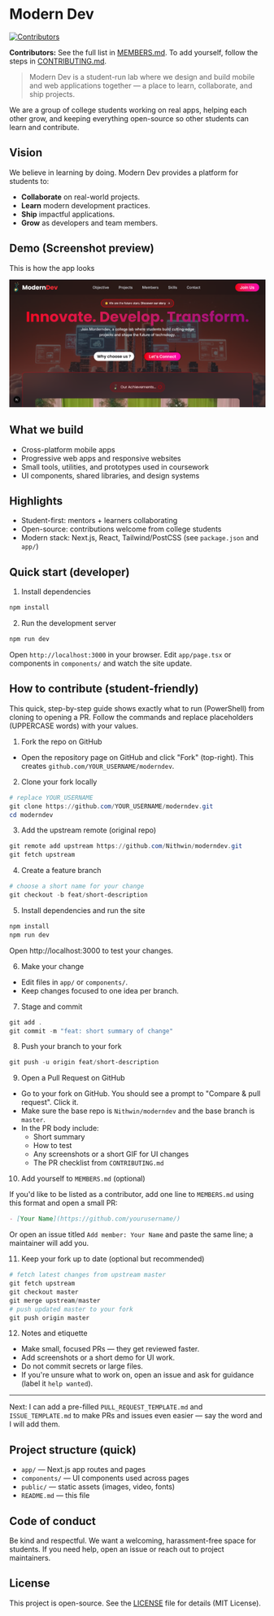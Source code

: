 # Modern Dev

[![Contributors](https://img.shields.io/github/contributors/Nithwin/moderndev?style=flat-square)](https://github.com/Nithwin/moderndev/graphs/contributors)

**Contributors:** See the full list in [MEMBERS.md](./MEMBERS.md). To add yourself, follow the steps in [CONTRIBUTING.md](./CONTRIBUTING.md).

> Modern Dev is a student-run lab where we design and build mobile and web applications together — a place to learn, collaborate, and ship projects.

We are a group of college students working on real apps, helping each other grow, and keeping everything open-source so other students can learn and contribute.
## Vision

We believe in learning by doing. Modern Dev provides a platform for students to:

- **Collaborate** on real-world projects.
- **Learn** modern development practices.
- **Ship** impactful applications.
- **Grow** as developers and team members.
## Demo (Screenshot preview)

This is how the app looks

![Modern Dev demo](image.png)

## What we build

- Cross-platform mobile apps
- Progressive web apps and responsive websites
- Small tools, utilities, and prototypes used in coursework
- UI components, shared libraries, and design systems

## Highlights

- Student-first: mentors + learners collaborating
- Open-source: contributions welcome from college students
- Modern stack: Next.js, React, Tailwind/PostCSS (see `package.json` and `app/`)


## Quick start (developer)

1. Install dependencies

```powershell
npm install
```

2. Run the development server

```powershell
npm run dev
```

Open `http://localhost:3000` in your browser. Edit `app/page.tsx` or components in `components/` and watch the site update.

## How to contribute (student-friendly)

This quick, step-by-step guide shows exactly what to run (PowerShell) from cloning to opening a PR. Follow the commands and replace placeholders (UPPERCASE words) with your values.

1) Fork the repo on GitHub

- Open the repository page on GitHub and click "Fork" (top-right). This creates `github.com/YOUR_USERNAME/moderndev`.

2) Clone your fork locally

```powershell
# replace YOUR_USERNAME
git clone https://github.com/YOUR_USERNAME/moderndev.git
cd moderndev
```

3) Add the upstream remote (original repo)

```powershell
git remote add upstream https://github.com/Nithwin/moderndev.git
git fetch upstream
```

4) Create a feature branch

```powershell
# choose a short name for your change
git checkout -b feat/short-description
```

5) Install dependencies and run the site

```powershell
npm install
npm run dev
```

Open http://localhost:3000 to test your changes.

6) Make your change

- Edit files in `app/` or `components/`.
- Keep changes focused to one idea per branch.

7) Stage and commit

```powershell
git add .
git commit -m "feat: short summary of change"
```

8) Push your branch to your fork

```powershell
git push -u origin feat/short-description
```

9) Open a Pull Request on GitHub

- Go to your fork on GitHub. You should see a prompt to "Compare & pull request". Click it.
- Make sure the base repo is `Nithwin/moderndev` and the base branch is `master`.
- In the PR body include:
  - Short summary
  - How to test
  - Any screenshots or a short GIF for UI changes
  - The PR checklist from `CONTRIBUTING.md`

10) Add yourself to `MEMBERS.md` (optional)

If you'd like to be listed as a contributor, add one line to `MEMBERS.md` using this format and open a small PR:

```markdown
- [Your Name](https://github.com/yourusername/)
```

Or open an issue titled `Add member: Your Name` and paste the same line; a maintainer will add you.

11) Keep your fork up to date (optional but recommended)

```powershell
# fetch latest changes from upstream master
git fetch upstream
git checkout master
git merge upstream/master
# push updated master to your fork
git push origin master
```

12) Notes and etiquette

- Make small, focused PRs — they get reviewed faster.
- Add screenshots or a short demo for UI work.
- Do not commit secrets or large files.
- If you're unsure what to work on, open an issue and ask for guidance (label it `help wanted`).

---

Next: I can add a pre-filled `PULL_REQUEST_TEMPLATE.md` and `ISSUE_TEMPLATE.md` to make PRs and issues even easier — say the word and I will add them.

## Project structure (quick)

- `app/` — Next.js app routes and pages
- `components/` — UI components used across pages
- `public/` — static assets (images, video, fonts)
- `README.md` — this file

## Code of conduct

Be kind and respectful. We want a welcoming, harassment-free space for students. If you need help, open an issue or reach out to project maintainers.

## License

This project is open-source. See the [LICENSE](./LICENSE) file for details (MIT License).

